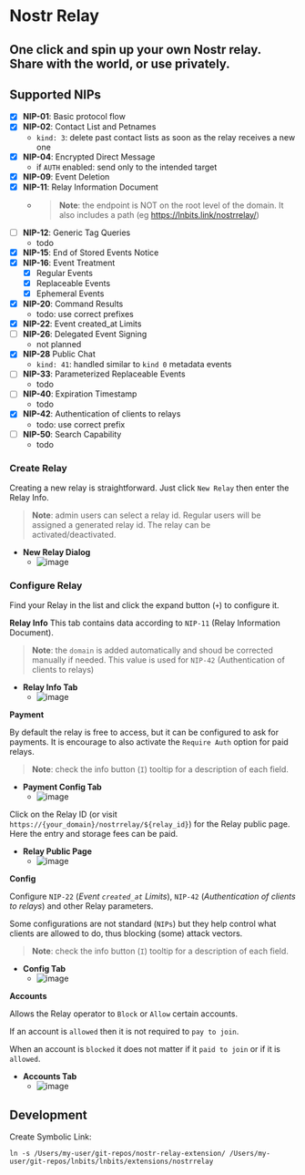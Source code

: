 # Nostr Relay

## One click and spin up your own Nostr relay. Share with the world, or use privately.

## Supported NIPs
 - [x] **NIP-01**: Basic protocol flow
 - [x] **NIP-02**: Contact List and Petnames
   - `kind: 3`: delete past contact lists as soon as the relay receives a new one
 - [x] **NIP-04**: Encrypted Direct Message
   - if `AUTH` enabled: send only to the intended target
 - [x] **NIP-09**: Event Deletion
 - [x] **NIP-11**: Relay Information Document
   - >**Note**: the endpoint is NOT on the root level of the domain. It also includes a path (eg https://lnbits.link/nostrrelay/)
 - [ ] **NIP-12**: Generic Tag Queries
   - todo
 - [x] **NIP-15**: End of Stored Events Notice
 - [x] **NIP-16**: Event Treatment
   - [x] Regular Events
   - [x] Replaceable Events
   - [x] Ephemeral Events
 - [x] **NIP-20**: Command Results
   - todo: use correct prefixes
 - [x] **NIP-22**: Event created_at Limits
 - [ ] **NIP-26**: Delegated Event Signing
   - not planned
 - [x] **NIP-28** Public Chat
   - `kind: 41`: handled similar to `kind 0` metadata events
 - [ ] **NIP-33**: Parameterized Replaceable Events
   - todo
 - [ ] **NIP-40**: Expiration Timestamp
   - todo
 - [x] **NIP-42**: Authentication of clients to relays
   - todo: use correct prefix
 - [ ] **NIP-50**: Search Capability
   - todo


### Create Relay
Creating a new relay is straightforward. Just click `New Relay` then enter the Relay Info.
> **Note**: admin users can select a relay id. Regular users will be assigned a generated relay id.
The relay can be activated/deactivated.

- **New Relay Dialog**
   - ![image](https://user-images.githubusercontent.com/2951406/219601417-9292d5b9-d96c-4ff6-a6fd-6c8b37b9872d.png)

### Configure Relay
Find your Relay in the list and click the expand button (`+`) to configure it.

**Relay Info**
This tab contains data according to `NIP-11` (Relay Information Document).
> **Note**: the `domain` is added automatically and shoud be corrected manually if needed. This value is used for `NIP-42` (Authentication of clients to relays)

- **Relay Info Tab**
  - ![image](https://user-images.githubusercontent.com/2951406/219601945-f3987de0-ed0c-48d5-b31e-44d8356cfa9a.png)


**Payment**

By default the relay is free to access, but it can be configured to ask for payments.
It is encourage to also activate the `Require Auth` option for paid relays.

> **Note**: check the info button (`I`) tooltip for a description of each field.

- **Payment Config Tab**
  - ![image](https://user-images.githubusercontent.com/2951406/219609779-1513ad00-e816-4b4f-8e1e-459e5e1c586f.png)

Click on the Relay ID (or visit `https://{your_domain}/nostrrelay/${relay_id}`) for the Relay public page.
Here the entry and storage fees can be paid.

- **Relay Public Page**
   - ![image](https://user-images.githubusercontent.com/2951406/219610594-ec2984ca-2c09-4187-91c3-96a25e8b5722.png)


**Config**

Configure `NIP-22` (_Event `created_at` Limits_), `NIP-42` (_Authentication of clients to relays_) and other Relay parameters.

Some configurations are not standard (`NIPs`) but they help control what clients are allowed to do, thus blocking (some) attack vectors.

> **Note**: check the info button (`I`) tooltip for a description of each field.

- **Config Tab**
  - ![image](https://user-images.githubusercontent.com/2951406/219611794-57066899-5bc3-4439-ad98-af6fd4130ee9.png)


**Accounts**

Allows the Relay operator to `Block` or `Allow` certain accounts.

If an account is `allowed` then it is not required to `pay to join`.

When an account is `blocked`  it does not matter if it `paid to join` or if it is `allowed`.

- **Accounts Tab**
  - ![image](https://user-images.githubusercontent.com/2951406/219615500-8ca98580-dc3d-4163-b321-ae9279d47a98.png)

## Development

Create Symbolic Link:
```
ln -s /Users/my-user/git-repos/nostr-relay-extension/ /Users/my-user/git-repos/lnbits/lnbits/extensions/nostrrelay
```
